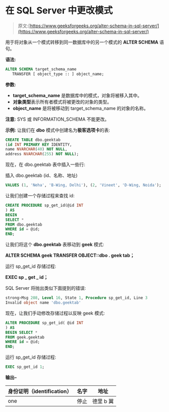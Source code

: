 # 在 SQL Server 中更改模式

> 原文:[https://www.geeksforgeeks.org/alter-schema-in-sql-server/](https://www.geeksforgeeks.org/alter-schema-in-sql-server/)

用于将对象从一个模式转移到同一数据库中的另一个模式的 **ALTER SCHEMA** 语句。

**语法:**

```sql
ALTER SCHEMA target_schema_name    
   TRANSFER [ object_type :: ] object_name;

```

**参数:**

*   **target_schema_name** 是数据库中的模式，对象将被移入其中。
*   **对象类型**表示所有者模式将被更改的对象的类型。
*   **object_name** 是将被移动到 target_schema_name 的对象的名称。

**注意:** SYS 或 INFORMATION_SCHEMA 不能更改。

**示例:**
让我们在 **dbo** 模式中创建名为**极客选项卡**的表:

```sql
CREATE TABLE dbo.geektab
(id INT PRIMARY KEY IDENTITY,
name NVARCHAR(40) NOT NULL,
address NVARCHAR(255) NOT NULL);

```

现在，在 dbo.geektab 表中插入一些行:

插入 dbo.geektab (id、名称、地址)

```sql
VALUES (1, 'Neha', 'B-Wing, Delhi'), (2, 'Vineet', 'D-Wing, Noida');

```

让我们创建一个存储过程来查找 id:

```sql
CREATE PROCEDURE sp_get_id(@id INT
) AS
BEGIN
SELECT *
FROM dbo.geektab
WHERE id = @id;
END;

```

让我们将这个 **dbo.geektab** 表移动到 **geek** 模式:

**ALTER SCHEMA geek TRANSFER OBJECT::dbo . geek tab；**

运行 sp_get_id 存储过程:

**EXEC sp _ get _ id；**

SQL Server 将抛出类似下面提到的错误:

```sql
strong>Msg 208, Level 16, State 1, Procedure sp_get_id, Line 3
Invalid object name 'dbo.geektab'

```

现在，让我们手动修改存储过程以反映 geek 模式:

```sql
ALTER PROCEDURE sp_get_id( @id INT
) AS
BEGIN SELECT *
FROM geek.geektab
WHERE id = @id;
END;

```

运行 sp_get_id 存储过程:

```sql
EXEC sp_get_id 1; 
```

**输出–**

| 身份证明（identification） | 名字 | 地址 |
| --- | --- | --- |
| one | 停止 | 德里 b 翼 |